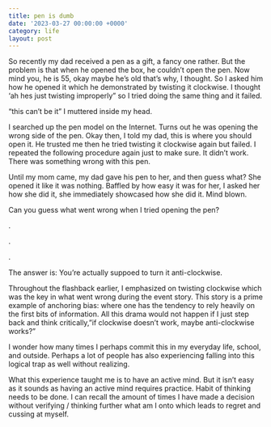 ```yaml
---
title: pen is dumb
date: '2023-03-27 00:00:00 +0000'
category: life
layout: post
---
```


So recently my dad received a pen as a gift, a fancy one rather. But the problem is that when he opened the box, he couldn’t open the pen. Now mind you, he is 55, okay maybe he’s old that’s why, I thought. So I asked him how he opened it which he demonstrated by twisting it clockwise. I thought ‘ah hes just twisting improperly” so I tried doing the same thing and it failed.

“this can’t be it” I muttered inside my head.

I searched up the pen model on the Internet. Turns out he was opening the wrong side of the pen. Okay then, I told my dad, this is where you should open it. He trusted me then he tried twisting it clockwise again but failed. I repeated the following procedure again just to make sure. It didn’t work. There was something wrong with this pen.

Until my mom came, my dad gave his pen to her, and then guess what? She opened it like it was nothing. Baffled by how easy it was for her, I asked her how she did it, she immediately showcased how she did it. Mind blown.

Can you guess what went wrong when I tried opening the pen?

.

.

.

The answer is: You’re actually suppoed to turn it anti-clockwise.

Throughout the flashback earlier, I emphasized on twisting clockwise which was the key in what went wrong during the event story. This story is a prime example of anchoring bias: where one has the tendency to rely heavily on the first bits of information. All this drama would not happen if I just step back and think critically,”if clockwise doesn’t work, maybe anti-clockwise works?”

I wonder how many times I perhaps commit this in my everyday life, school, and outside. Perhaps a lot of people has also experiencing falling into this logical trap as well without realizing.

What this experience taught me is to have an active mind. But it isn’t easy as it sounds as having an active mind requires practice. Habit of thinking needs to be done. I can recall the amount of times I have made a decision without verifying / thinking further what am I onto which leads to regret and cussing at myself.